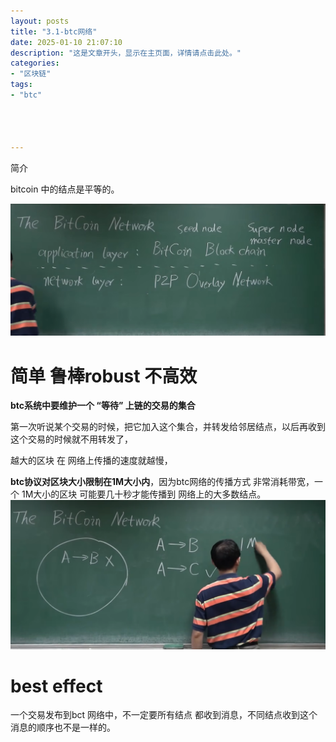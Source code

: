 ```yaml
---
layout: posts
title: "3.1-btc网络"
date: 2025-01-10 21:07:10
description: "这是文章开头，显示在主页面，详情请点击此处。"
categories: 
- "区块链"
tags:
- "btc"




---
```


简介 <!--more-->



bitcoin 中的结点是平等的。

![截屏2024-11-18 23.01.38](3.1-btc%E7%BD%91%E7%BB%9C/%E6%88%AA%E5%B1%8F2024-11-18%2023.01.38.png)



# 简单 鲁棒robust 不高效

**btc系统中要维护一个 “等待” 上链的交易的集合**

第一次听说某个交易的时候，把它加入这个集合，并转发给邻居结点，以后再收到这个交易的时候就不用转发了，

越大的区块 在 网络上传播的速度就越慢，

**btc协议对区块大小限制在1M大小内**，因为btc网络的传播方式 非常消耗带宽，一个 1M大小的区块 可能要几十秒才能传播到 网络上的大多数结点。![截屏2024-11-18 23.17.06](3.1-btc%E7%BD%91%E7%BB%9C/%E6%88%AA%E5%B1%8F2024-11-18%2023.17.06.png)



#  best effect

一个交易发布到bct 网络中，不一定要所有结点 都收到消息，不同结点收到这个消息的顺序也不是一样的。
